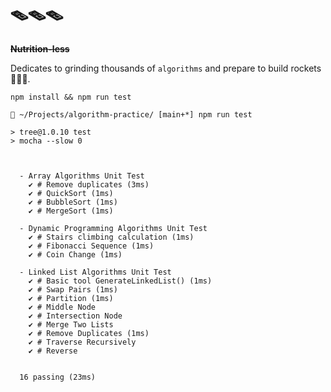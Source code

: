 # 🪤🪤🪤

~~**Nutrition-less**~~

Dedicates to grinding thousands of `algorithms` and prepare to build rockets 🚀🚀🚀.


```shell
npm install && npm run test
```

```shell
 ~/Projects/algorithm-practice/ [main+*] npm run test

> tree@1.0.10 test
> mocha --slow 0



  - Array Algorithms Unit Test
    ✔ # Remove duplicates (3ms)
    ✔ # QuickSort (1ms)
    ✔ # BubbleSort (1ms)
    ✔ # MergeSort (1ms)

  - Dynamic Programming Algorithms Unit Test
    ✔ # Stairs climbing calculation (1ms)
    ✔ # Fibonacci Sequence (1ms)
    ✔ # Coin Change (1ms)

  - Linked List Algorithms Unit Test
    ✔ # Basic tool GenerateLinkedList() (1ms)
    ✔ # Swap Pairs (1ms)
    ✔ # Partition (1ms)
    ✔ # Middle Node
    ✔ # Intersection Node
    ✔ # Merge Two Lists
    ✔ # Remove Duplicates (1ms)
    ✔ # Traverse Recursively
    ✔ # Reverse


  16 passing (23ms)

```
